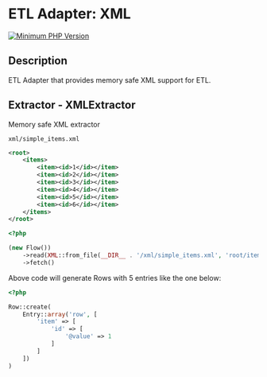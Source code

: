# ETL Adapter: XML

[![Minimum PHP Version](https://img.shields.io/badge/php-~8.1-8892BF.svg)](https://php.net/)

## Description

ETL Adapter that provides memory safe XML support for ETL.

## Extractor - XMLExtractor

Memory safe XML extractor 

`xml/simple_items.xml`

```xml
<root>
    <items>
        <item><id>1</id></item>
        <item><id>2</id></item>
        <item><id>3</id></item>
        <item><id>4</id></item>
        <item><id>5</id></item>
        <item><id>6</id></item>
    </items>
</root>
```

```php 
<?php

(new Flow())
    ->read(XML::from_file(__DIR__ . '/xml/simple_items.xml', 'root/items/item'))
    ->fetch()
```

Above code will generate Rows with 5 entries like the one below:

```php
<?php

Row::create(
    Entry::array('row', [
        'item' => [
            'id' => [
                '@value' => 1
            ]
        ]
    ])
)
```